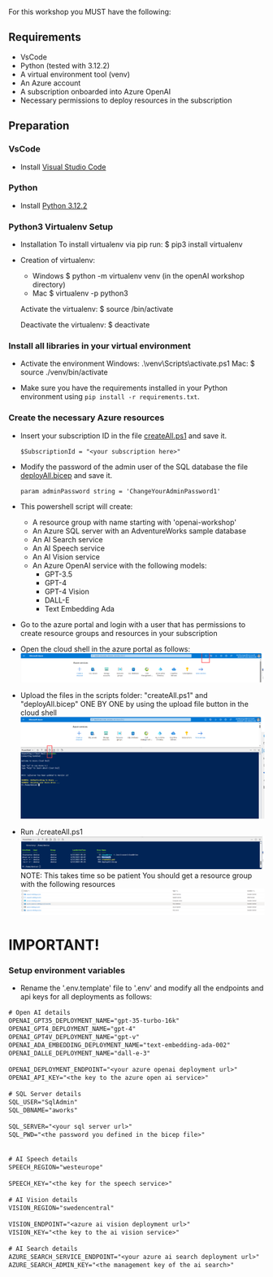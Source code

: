 For this workshop you MUST have the following:

## Requirements
- VsCode
- Python (tested with 3.12.2)
- A virtual environment tool (venv)
- An Azure account 
- A subscription onboarded into Azure OpenAI
- Necessary permissions to deploy resources in the subscription

## Preparation

### VsCode
* Install [Visual Studio Code](https://code.visualstudio.com/)

### Python
* Install [Python 3.12.2](https://www.python.org/downloads/release/python-3122/)

### Python3 Virtualenv Setup
*  Installation
        To install virtualenv via pip run:
            $ pip3 install virtualenv
* Creation of virtualenv:
    - Windows
    $ python -m virtualenv venv (in the openAI workshop directory)
    - Mac
    $ virtualenv -p python3 <desired-path>

    Activate the virtualenv:
    $ source <desired-path>/bin/activate

    Deactivate the virtualenv:
    $ deactivate

### Install all libraries in your virtual environment
* Activate the environment
    Windows:
        .\venv\Scripts\activate.ps1
    Mac:
    $ source ./venv/bin/activate

* Make sure you have the requirements installed in your Python environment using `pip install -r requirements.txt`.


### Create the necessary Azure resources
* Insert your subscription ID in the file [createAll.ps1](./scripts/createAll.ps1) and save it. 
    ```
    $SubscriptionId = "<your subscription here>"
    ```
* Modify the password of the admin user of the SQL database the file [deployAll.bicep](./scripts/deployAll.bicep) and save it. 
    ```
    param adminPassword string = 'ChangeYourAdminPassword1'
    ```
* This powershell script will create:
    * A resource group with name starting with 'openai-workshop'
    * An Azure SQL server with an AdventureWorks sample database
    * An AI Search service
    * An AI Speech service
    * An AI Vision service
    * An Azure OpenAI service with the following models:
        * GPT-3.5
        * GPT-4
        * GPT-4 Vision
        * DALL-E
        * Text Embedding Ada


* Go to the azure portal and login with a user that has permissions to create resource groups and resources in your subscription
* Open the cloud shell in the azure portal as follows:
![Cloud shell](./images/step2.png)

* Upload the files in the scripts folder: "createAll.ps1" and "deployAll.bicep" ONE BY ONE by using the upload file button in the cloud shell
![Upload](./images/step3.png)

* Run ./createAll.ps1
![Upload](./images/step4.png)
NOTE: This takes time so be patient
You should get a resource group with the following resources
![Upload](./images/step5.png)

# IMPORTANT!
### Setup environment variables
* Rename the '.env.template' file to '.env' and modify all the endpoints and api keys for all deployments as follows:
```
# Open AI details
OPENAI_GPT35_DEPLOYMENT_NAME="gpt-35-turbo-16k"
OPENAI_GPT4_DEPLOYMENT_NAME="gpt-4"
OPENAI_GPT4V_DEPLOYMENT_NAME="gpt-v"
OPENAI_ADA_EMBEDDING_DEPLOYMENT_NAME="text-embedding-ada-002"
OPENAI_DALLE_DEPLOYMENT_NAME="dall-e-3"

OPENAI_DEPLOYMENT_ENDPOINT="<your azure openai deployment url>" 
OPENAI_API_KEY="<the key to the azure open ai service>"

# SQL Server details
SQL_USER="SqlAdmin"
SQL_DBNAME="aworks"

SQL_SERVER="<your sql server url>"
SQL_PWD="<the password you defined in the bicep file>"


# AI Speech details
SPEECH_REGION="westeurope"

SPEECH_KEY="<the key for the speech service>"

# AI Vision details
VISION_REGION="swedencentral"

VISION_ENDPOINT="<azure ai vision deployment url>"
VISION_KEY="<the key to the ai vision service>"

# AI Search details
AZURE_SEARCH_SERVICE_ENDPOINT="<your azure ai search deployment url>"
AZURE_SEARCH_ADMIN_KEY="<the management key of the ai search>"
```